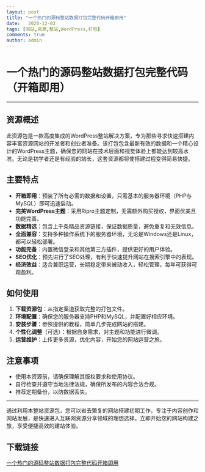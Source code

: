 ```yaml
---
layout: post
title: "一个热门的源码整站数据打包完整代码开箱即用"
date:   2020-12-02
tags: [网站,资源,整站,WordPress,打包]
comments: true
author: admin
---
```

# 一个热门的源码整站数据打包完整代码（开箱即用）

---

## 资源概述

此资源包是一款高度集成的WordPress整站解决方案，专为那些寻求快速搭建内容丰富资源网站的开发者和创业者准备。该打包包含最新有效的数据和一个精心设计的WordPress主题，确保您的网站在技术层面和视觉体验上都能达到较高水准。无论是初学者还是有经验的站长，这套资源都将使搭建过程变得简易快捷。

## 主要特点

- **开箱即用**：预装了所有必需的数据和设置，只需基本的服务器环境（PHP与MySQL）即可迅速启动。
- **完美WordPress主题**：采用Ripro主题定制，无需额外购买授权，界面优美且功能完善。
- **数据精选**：包含上千条精品资源链接，保证数据质量，避免重复和无效信息。
- **全面兼容**：支持多种操作系统下的服务器环境，无论是Windows还是Linux，都可以轻松部署。
- **功能完备**：内置微信登录和其他第三方插件，提供更好的用户体验。
- **SEO优化**：预先进行了SEO处理，有利于快速提升网站在搜索引擎中的表现。
- **经济效益**：适合兼职运营，长期稳定带来被动收入，轻松管理，每年可获得可观盈利。

## 如何使用

1. **下载资源包**：从指定渠道获取完整的打包文件。
2. **环境配置**：确保您的服务器支持PHP和MySQL，并配置好相应环境。
3. **安装步骤**：参照提供的教程，简单几步完成网站的搭建。
4. **个性化调整**（可选）：根据自身需求，对主题和功能进行微调。
5. **运营维护**：上传更多资源，优化内容，开始您的网站运营之旅。

## 注意事项

- 使用本资源前，请确保理解其版权要求和使用协议。
- 自行检查并遵守当地法律法规，确保所发布的内容合法合规。
- 推荐定期备份，以防数据丢失。

---

通过利用本整站资源包，您可以省去繁复的网站搭建初期工作，专注于内容创作和网站发展，是快速进入互联网资源分享领域的理想选择。立即开始您的网站构建之旅，享受便捷高效的建站体验。

## 下载链接

[一个热门的源码整站数据打包完整代码开箱即用](https://pan.quark.cn/s/b0e7b424b055)